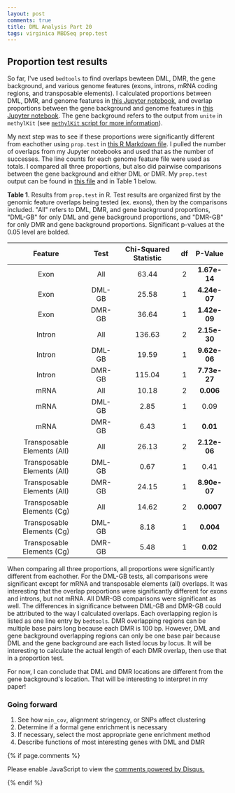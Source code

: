 ```yaml
---
layout: post
comments: true
title: DML Analysis Part 20
tags: virginica MBDSeq prop.test
---
```


## Proportion test results

So far, I've used `bedtools` to find overlaps bewteen DML, DMR, the gene background, and various genome features (exons, introns, mRNA coding regions, and transposable elements). I calculated proportions between DML, DMR, and genome features in [this Jupyter notebook](https://github.com/fish546-2018/yaamini-virginica/blob/master/notebooks/2018-11-01-DML-and-DMR-Analysis.ipynb), and  overlap proportions between the gene background and genome features in [this Jupyter notebook](https://github.com/fish546-2018/yaamini-virginica/blob/master/notebooks/2018-12-02-Gene-Enrichment-Analysis.ipynb). The gene background refers to the output from `unite` in `methylKit` (see [`methylKit` script for more information](https://github.com/fish546-2018/yaamini-virginica/blob/master/analyses/2018-10-25-MethylKit/2018-10-25-MethylKit.Rmd)).

My next step was to see if these proportions were significantly different from eachother using `prop.test` in [this R Markdown file](https://github.com/fish546-2018/yaamini-virginica/blob/master/analyses/2018-12-02-Gene-Enrichment-Analysis/2019-01-15-Proportion-Test.Rmd). I pulled the number of overlaps from my Jupyter notebooks and used that as the number of successes. The line counts for each genome feature file were used as totals. I compared all three proportions, but also did pairwise comparisons between the gene background and either DML or DMR. My `prop.test` output can be found in [this file](https://github.com/fish546-2018/yaamini-virginica/blob/master/analyses/2018-12-02-Gene-Enrichment-Analysis/2019-01-15-Proportion-Test-Results.csv) and in Table 1 below.

**Table 1**. Results from `prop.test` in R. Test results are organized first by the genomic feature overlaps being tested (ex. exons), then by the comparisons included. "All" refers to DML, DMR, and gene background proportions, "DML-GB" for only DML and gene background proportions, and "DMR-GB" for only DMR and gene background proportions. Significant p-values at the 0.05 level are bolded.

|           Feature           |  Test  | Chi-Squared Statistic | df |    P-Value   |
|:---------------------------:|:------:|:---------------------:|:--:|:------------:|
|             Exon            |   All  |         63.44         |  2 | **1.67e-14** |
|             Exon            | DML-GB |         25.58         |  1 | **4.24e-07** |
|             Exon            | DMR-GB |         36.64         |  1 | **1.42e-09** |
|            Intron           |   All  |         136.63        |  2 | **2.15e-30** |
|            Intron           | DML-GB |         19.59         |  1 | **9.62e-06** |
|            Intron           | DMR-GB |         115.04        |  1 | **7.73e-27** |
|             mRNA            |   All  |         10.18         |  2 |   **0.006**  |
|             mRNA            | DML-GB |          2.85         |  1 |     0.09     |
|             mRNA            | DMR-GB |          6.43         |  1 |   **0.01**   |
| Transposable Elements (All) |   All  |         26.13         |  2 | **2.12e-06** |
| Transposable Elements (All) | DML-GB |          0.67         |  1 |     0.41     |
| Transposable Elements (All) | DMR-GB |         24.15         |  1 | **8.90e-07** |
|  Transposable Elements (Cg) |   All  |         14.62         |  2 |  **0.0007**  |
|  Transposable Elements (Cg) | DML-GB |          8.18         |  1 |   **0.004**  |
|  Transposable Elements (Cg) | DMR-GB |          5.48         |  1 |   **0.02**   |

When comparing all three proportions, all proportions were significantly different from eachother. For the DML-GB tests, all comparisons were significant except for mRNA and transposable elements (all) overlaps. It was interesting that the overlap proportions were significantly different for exons and introns, but not mRNA. All DMR-GB comparisons were significant as well. The differences in significance between DML-GB and DMR-GB could be attributed to the way I calculated overlaps. Each overlapping region is listed as one line entry by `bedtools`. DMR overlapping regions can be multiple base pairs long because each DMR is 100 bp. However, DML and gene background overlapping regions can only be one base pair because DML and the gene background are each listed locus by locus. It will be interesting to calculate the actual length of each DMR overlap, then use that in a proportion test.

For now, I can conclude that DML and DMR locations are different from the gene background's location. That will be interesting to interpret in my paper!

### Going forward

1. See how `min_cov`, alignment stringency, or SNPs affect clustering
2. Determine if a formal gene enrichment is necessary
3. If necessary, select the most appropriate gene enrichment method
4. Describe functions of most interesting genes with DML and DMR

{% if page.comments %}

<div id="disqus_thread"></div>
<script>

/**
*  RECOMMENDED CONFIGURATION VARIABLES: EDIT AND UNCOMMENT THE SECTION BELOW TO INSERT DYNAMIC VALUES FROM YOUR PLATFORM OR CMS.
*  LEARN WHY DEFINING THESE VARIABLES IS IMPORTANT: https://disqus.com/admin/universalcode/#configuration-variables*/
/*
var disqus_config = function () {
this.page.url = PAGE_URL;  // Replace PAGE_URL with your page's canonical URL variable
this.page.identifier = PAGE_IDENTIFIER; // Replace PAGE_IDENTIFIER with your page's unique identifier variable
};
*/
(function() { // DON'T EDIT BELOW THIS LINE
var d = document, s = d.createElement('script');
s.src = 'https://the-responsible-grad-student.disqus.com/embed.js';
s.setAttribute('data-timestamp', +new Date());
(d.head || d.body).appendChild(s);
})();
</script>
<noscript>Please enable JavaScript to view the <a href="https://disqus.com/?ref_noscript">comments powered by Disqus.</a></noscript>

{% endif %}

<script id="dsq-count-scr" src="//the-responsible-grad-student.disqus.com/count.js" async></script>
